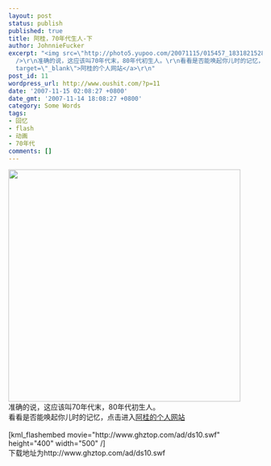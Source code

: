 ```yaml
---
layout: post
status: publish
published: true
title: 阿桂，70年代生人-下
author: JohnnieFucker
excerpt: "<img src=\"http://photo5.yupoo.com/20071115/015457_1831821528.jpg\" width=\"460\"
  />\r\n准确的说，这应该叫70年代末，80年代初生人。\r\n看看是否能唤起你儿时的记忆，点击进入<a href=\"http://www.ghztop.com\"
  target=\"_blank\">阿桂的个人网站</a>\r\n"
post_id: 11
wordpress_url: http://www.oushit.com/?p=11
date: '2007-11-15 02:08:27 +0800'
date_gmt: '2007-11-14 18:08:27 +0800'
category: Some Words
tags:
- 回忆
- flash
- 动画
- 70年代
comments: []
---
```

<p><img src="http://photo5.yupoo.com/20071115/015457_1831821528.jpg" width="460" /><br />
准确的说，这应该叫70年代末，80年代初生人。<br />
看看是否能唤起你儿时的记忆，点击进入<a href="http://www.ghztop.com" target="_blank">阿桂的个人网站</a><br />
<!--break--><a id="more-11"></a><br />
[kml_flashembed movie="http://www.ghztop.com/ad/ds10.swf" height="400" width="500" /]<br />
下载地址为http://www.ghztop.com/ad/ds10.swf</p>
